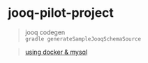 # jooq-pilot-project

> jooq codegen  
> ```gradle generateSampleJooqSchemaSource```  

> [using docker & mysql](md/DOCKER_MYSQL.md)

